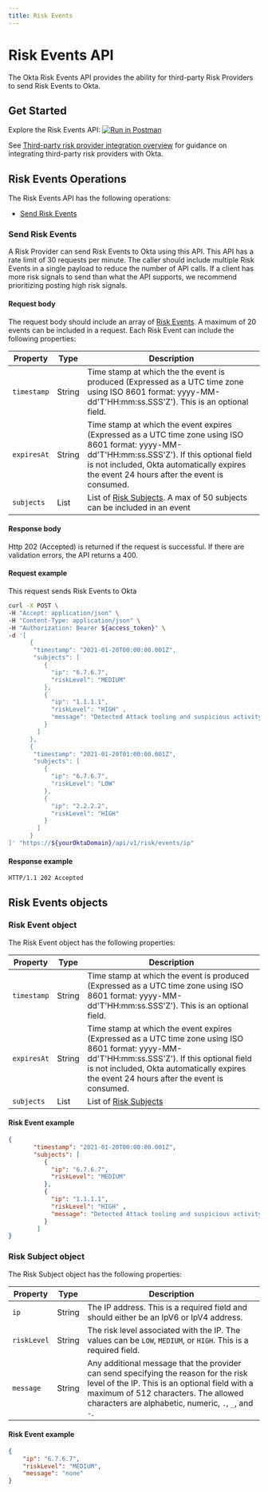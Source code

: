 ```yaml
---
title: Risk Events
---
```


# Risk Events API

<ApiLifecycle access="ea" />

The Okta Risk Events API provides the ability for third-party Risk Providers to send Risk Events to Okta.

## Get Started
Explore the Risk Events API: [![Run in Postman](https://run.pstmn.io/button.svg)](https://app.getpostman.com/run-collection/1c449b51a4a0adf90198)

See [Third-party risk provider integration overview](/docs/guides/third-party-risk-integration/overview/) for guidance on integrating third-party risk providers with Okta.

## Risk Events Operations
The Risk Events API has the following operations:

* [Send Risk Events](#send-risk-events)


### Send Risk Events

<ApiOperation method="post" url="/api/v1/risk/events/ip" />

A Risk Provider can send Risk Events to Okta using this API.
This API has a rate limit of 30 requests per minute. The caller should include multiple Risk Events in a single payload to reduce
the number of API calls. If a client has more risk signals to send than what the API supports, we recommend prioritizing posting high risk signals.

#### Request body

The request body should include an array of [Risk Events](#risk-event-object). A maximum of 20 events can be included in a request. Each Risk Event can include the following properties:

| Property    | Type           | Description   |
| ----------- | -------------- | ------------- |
| `timestamp` | String | Time stamp at which the the event is produced (Expressed as a UTC time zone using ISO 8601 format: yyyy-MM-dd'T'HH:mm:ss.SSS'Z'). This is an optional field. |
| `expiresAt` | String | Time stamp at which the event expires (Expressed as a UTC time zone using ISO 8601 format: yyyy-MM-dd'T'HH:mm:ss.SSS'Z'). If this optional field is not included, Okta automatically expires the event 24 hours after the event is consumed. |
| `subjects` | List | List of [Risk Subjects](#risk-subject-object). A max of 50 subjects can be included in an event |

#### Response body

Http 202 (Accepted) is returned if the request is successful. If there are validation errors, the API returns a 400.

#### Request example

This request sends Risk Events to Okta

```bash
curl -X POST \
-H "Accept: application/json" \
-H "Content-Type: application/json" \
-H "Authorization: Bearer ${access_token}" \
-d '[
      {
       "timestamp": "2021-01-20T00:00:00.001Z",
       "subjects": [
          {
            "ip": "6.7.6.7",
            "riskLevel": "MEDIUM"
          },
          {
            "ip": "1.1.1.1",
            "riskLevel": "HIGH" ,
            "message": "Detected Attack tooling and suspicious activity"
          }
        ]
      },
      {
       "timestamp": "2021-01-20T01:00:00.001Z",
       "subjects": [
          {
            "ip": "6.7.6.7",
            "riskLevel": "LOW"
          },
          {
            "ip": "2.2.2.2",
            "riskLevel": "HIGH"
          }
        ]
      }
]' "https://${yourOktaDomain}/api/v1/risk/events/ip"
```

#### Response example
```http
HTTP/1.1 202 Accepted
```

## Risk Events objects

### Risk Event object

The Risk Event object has the following properties:


| Property    | Type           | Description   |
| ----------- | -------------- | ------------- |
| `timestamp` | String | Time stamp at which the event is produced (Expressed as a UTC time zone using ISO 8601 format: yyyy-MM-dd'T'HH:mm:ss.SSS'Z'). This is an optional field. |
| `expiresAt` | String | Time stamp at which the event expires (Expressed as a UTC time zone using ISO 8601 format: yyyy-MM-dd'T'HH:mm:ss.SSS'Z'). If this optional field is not included, Okta automatically expires the event 24 hours after the event is consumed. |
| `subjects` | List | List of [Risk Subjects](#risk-subject-object) |

#### Risk Event example

```json
{
       "timestamp": "2021-01-20T00:00:00.001Z",
       "subjects": [
          {
            "ip": "6.7.6.7",
            "riskLevel": "MEDIUM"
          },
          {
            "ip": "1.1.1.1",
            "riskLevel": "HIGH" ,
            "message": "Detected Attack tooling and suspicious activity"
          }
        ]
}
```

### Risk Subject object

The Risk Subject object has the following properties:

| Property    | Type           | Description   |
| ----------- | -------------- | ------------- |
| `ip` | String | The IP address. This is a required field and should either be an IpV6 or IpV4 address.|
| `riskLevel` | String | The risk level associated with the IP. The values can be `LOW`, `MEDIUM`, or `HIGH`. This is a required field. |
| `message` | String | Any additional message that the provider can send specifying the reason for the risk level of the IP. This is an optional field with a maximum of 512 characters. The allowed characters are alphabetic, numeric, `.`, `_`, and `-`.|


#### Risk Event example

```json
{
    "ip": "6.7.6.7",
    "riskLevel": "MEDIUM",
    "message": "none"
}
```
